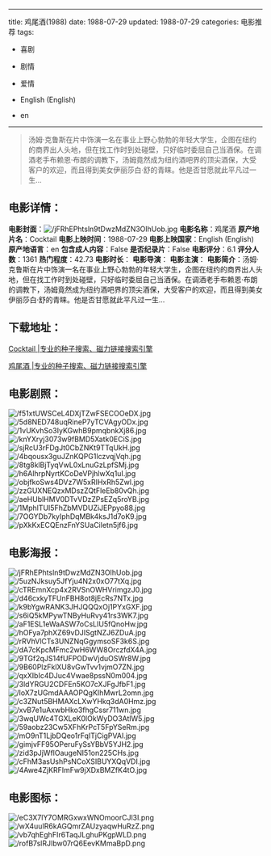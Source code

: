 
---
title: 鸡尾酒(1988)
date: 1988-07-29
updated: 1988-07-29
categories: 电影推荐
tags:
- 喜剧
- 剧情
- 爱情

- English (English)
- en
---


> 汤姆·克鲁斯在片中饰演一名在事业上野心勃勃的年轻大学生，企图在纽约的商界出人头地，但在找工作时到处碰壁，只好临时委屈自己当酒保。在调酒老手布赖恩·布朗的调教下，汤姆竟然成为纽约酒吧界的顶尖酒保，大受客户的欢迎，而且得到美女伊丽莎白·舒的青睐。他是否甘愿就此平凡过一生...

## **电影详情**：

**电影封面**：<img src="https://image.tmdb.org/t/p/w200/jFRhEPhtsln9tDwzMdZN3OlhUob.jpg" alt="/jFRhEPhtsln9tDwzMdZN3OlhUob.jpg" title="/jFRhEPhtsln9tDwzMdZN3OlhUob.jpg">
**电影名称**：鸡尾酒
**原产地片名**：Cocktail
**电影上映时间**：1988-07-29
**电影上映国家**：English (English)
**原产地语言**：en
**包含成人内容**：False
**是否纪录片**：False
**电影评分**：6.1
**评分人数**：1361
**热门程度**：42.73
**电影时长**：
**电影导演**：
**电影主演**：
**电影简介**：汤姆·克鲁斯在片中饰演一名在事业上野心勃勃的年轻大学生，企图在纽约的商界出人头地，但在找工作时到处碰壁，只好临时委屈自己当酒保。在调酒老手布赖恩·布朗的调教下，汤姆竟然成为纽约酒吧界的顶尖酒保，大受客户的欢迎，而且得到美女伊丽莎白·舒的青睐。他是否甘愿就此平凡过一生...

## **下载地址**：
[Cocktail |专业的种子搜索、磁力链接搜索引擎](https://movie.amd794.com:2083/?search=Cocktail&ordering=&mode=match_phrase&page_size=10&page=1)

[鸡尾酒 |专业的种子搜索、磁力链接搜索引擎](https://movie.amd794.com:2083/?search=%E9%B8%A1%E5%B0%BE%E9%85%92&ordering=&mode=match_phrase&page_size=10&page=1)
 

## **电影剧照**：
<img src="https://image.tmdb.org/t/p/original/f51xtUWSCeL4DXjTZwFSECOOeDX.jpg" alt="/f51xtUWSCeL4DXjTZwFSECOOeDX.jpg" title="/f51xtUWSCeL4DXjTZwFSECOOeDX.jpg"><img src="https://image.tmdb.org/t/p/original/5d8NED748uqRineP7yTCVAgyODx.jpg" alt="/5d8NED748uqRineP7yTCVAgyODx.jpg" title="/5d8NED748uqRineP7yTCVAgyODx.jpg"><img src="https://image.tmdb.org/t/p/original/1vUKvhSo3IyKGwhB9pmqbnkXj86.jpg" alt="/1vUKvhSo3IyKGwhB9pmqbnkXj86.jpg" title="/1vUKvhSo3IyKGwhB9pmqbnkXj86.jpg"><img src="https://image.tmdb.org/t/p/original/knYXryj3073w9fBMD5Xatk0ECiS.jpg" alt="/knYXryj3073w9fBMD5Xatk0ECiS.jpg" title="/knYXryj3073w9fBMD5Xatk0ECiS.jpg"><img src="https://image.tmdb.org/t/p/original/sjRcU3rFDgJt0CbZNKt9TTqUkH.jpg" alt="/sjRcU3rFDgJt0CbZNKt9TTqUkH.jpg" title="/sjRcU3rFDgJt0CbZNKt9TTqUkH.jpg"><img src="https://image.tmdb.org/t/p/original/4bqousx3guJZnKQPG1lczvqjVqh.jpg" alt="/4bqousx3guJZnKQPG1lczvqjVqh.jpg" title="/4bqousx3guJZnKQPG1lczvqjVqh.jpg"><img src="https://image.tmdb.org/t/p/original/8tg8klBjTyqVwL0xLnuGzLpfSMj.jpg" alt="/8tg8klBjTyqVwL0xLnuGzLpfSMj.jpg" title="/8tg8klBjTyqVwL0xLnuGzLpfSMj.jpg"><img src="https://image.tmdb.org/t/p/original/h6AlhrpNyrtKCoDeVPjhlwXq1uI.jpg" alt="/h6AlhrpNyrtKCoDeVPjhlwXq1uI.jpg" title="/h6AlhrpNyrtKCoDeVPjhlwXq1uI.jpg"><img src="https://image.tmdb.org/t/p/original/objfkoSws4DVz7W5xRIHxRh5Zwl.jpg" alt="/objfkoSws4DVz7W5xRIHxRh5Zwl.jpg" title="/objfkoSws4DVz7W5xRIHxRh5Zwl.jpg"><img src="https://image.tmdb.org/t/p/original/zzGUXNEQzxMDszZQtFleEb80vQh.jpg" alt="/zzGUXNEQzxMDszZQtFleEb80vQh.jpg" title="/zzGUXNEQzxMDszZQtFleEb80vQh.jpg"><img src="https://image.tmdb.org/t/p/original/aeHUblHMV0DTvVDzZPsEZq5roYB.jpg" alt="/aeHUblHMV0DTvVDzZPsEZq5roYB.jpg" title="/aeHUblHMV0DTvVDzZPsEZq5roYB.jpg"><img src="https://image.tmdb.org/t/p/original/1MphlTUI5FhZbMVDUZiJEPpyo88.jpg" alt="/1MphlTUI5FhZbMVDUZiJEPpyo88.jpg" title="/1MphlTUI5FhZbMVDUZiJEPpyo88.jpg"><img src="https://image.tmdb.org/t/p/original/7OGYDb7kyIphDqMBk4ksJ1d7oK9.jpg" alt="/7OGYDb7kyIphDqMBk4ksJ1d7oK9.jpg" title="/7OGYDb7kyIphDqMBk4ksJ1d7oK9.jpg"><img src="https://image.tmdb.org/t/p/original/pXkKxECQEnzFnYSUaCiletn5jf6.jpg" alt="/pXkKxECQEnzFnYSUaCiletn5jf6.jpg" title="/pXkKxECQEnzFnYSUaCiletn5jf6.jpg">

## **电影海报**：
<img src="https://image.tmdb.org/t/p/original/jFRhEPhtsln9tDwzMdZN3OlhUob.jpg" alt="/jFRhEPhtsln9tDwzMdZN3OlhUob.jpg" title="/jFRhEPhtsln9tDwzMdZN3OlhUob.jpg"><img src="https://image.tmdb.org/t/p/original/5uzNJksuy5JfYju4N2x0xO77tXq.jpg" alt="/5uzNJksuy5JfYju4N2x0xO77tXq.jpg" title="/5uzNJksuy5JfYju4N2x0xO77tXq.jpg"><img src="https://image.tmdb.org/t/p/original/cTREmnXcp4x2RVSnOWHVrimgzJ0.jpg" alt="/cTREmnXcp4x2RVSnOWHVrimgzJ0.jpg" title="/cTREmnXcp4x2RVSnOWHVrimgzJ0.jpg"><img src="https://image.tmdb.org/t/p/original/d46cxkyTFUnFBH8ot8jEcRs7NTx.jpg" alt="/d46cxkyTFUnFBH8ot8jEcRs7NTx.jpg" title="/d46cxkyTFUnFBH8ot8jEcRs7NTx.jpg"><img src="https://image.tmdb.org/t/p/original/k9bYgwRANK3JHJQQQxOj1PYxGXF.jpg" alt="/k9bYgwRANK3JHJQQQxOj1PYxGXF.jpg" title="/k9bYgwRANK3JHJQQQxOj1PYxGXF.jpg"><img src="https://image.tmdb.org/t/p/original/s6iQ5kMPywTNByHuRvy41rs3WK7.jpg" alt="/s6iQ5kMPywTNByHuRvy41rs3WK7.jpg" title="/s6iQ5kMPywTNByHuRvy41rs3WK7.jpg"><img src="https://image.tmdb.org/t/p/original/aF1ESL1eWaASW7oCsLIU5fQnoHw.jpg" alt="/aF1ESL1eWaASW7oCsLIU5fQnoHw.jpg" title="/aF1ESL1eWaASW7oCsLIU5fQnoHw.jpg"><img src="https://image.tmdb.org/t/p/original/hOFya7phXZ69vDJISgtNZJ6ZDuA.jpg" alt="/hOFya7phXZ69vDJISgtNZJ6ZDuA.jpg" title="/hOFya7phXZ69vDJISgtNZJ6ZDuA.jpg"><img src="https://image.tmdb.org/t/p/original/rRVhVlCTs3UNZNqGgymsoSF3k6S.jpg" alt="/rRVhVlCTs3UNZNqGgymsoSF3k6S.jpg" title="/rRVhVlCTs3UNZNqGgymsoSF3k6S.jpg"><img src="https://image.tmdb.org/t/p/original/dA7cKpcMFmc2wH6WW8OrczfdX4A.jpg" alt="/dA7cKpcMFmc2wH6WW8OrczfdX4A.jpg" title="/dA7cKpcMFmc2wH6WW8OrczfdX4A.jpg"><img src="https://image.tmdb.org/t/p/original/9TGf2qJS14fUFPODwVjduOSWr8W.jpg" alt="/9TGf2qJS14fUFPODwVjduOSWr8W.jpg" title="/9TGf2qJS14fUFPODwVjduOSWr8W.jpg"><img src="https://image.tmdb.org/t/p/original/9B60PlzFklXU8vGwTvv1vjmO7ZN.jpg" alt="/9B60PlzFklXU8vGwTvv1vjmO7ZN.jpg" title="/9B60PlzFklXU8vGwTvv1vjmO7ZN.jpg"><img src="https://image.tmdb.org/t/p/original/qxXIbIc4DJuc4Vwae8pssN0m004.jpg" alt="/qxXIbIc4DJuc4Vwae8pssN0m004.jpg" title="/qxXIbIc4DJuc4Vwae8pssN0m004.jpg"><img src="https://image.tmdb.org/t/p/original/3ldYRGU2CDFEn5KO7cXJFgJfbF1.jpg" alt="/3ldYRGU2CDFEn5KO7cXJFgJfbF1.jpg" title="/3ldYRGU2CDFEn5KO7cXJFgJfbF1.jpg"><img src="https://image.tmdb.org/t/p/original/loX7zUGmdAAAOPQgKIhMwrL2omn.jpg" alt="/loX7zUGmdAAAOPQgKIhMwrL2omn.jpg" title="/loX7zUGmdAAAOPQgKIhMwrL2omn.jpg"><img src="https://image.tmdb.org/t/p/original/c3ZNut5BHMAXcLXwYHkq3dA0Hmz.jpg" alt="/c3ZNut5BHMAXcLXwYHkq3dA0Hmz.jpg" title="/c3ZNut5BHMAXcLXwYHkq3dA0Hmz.jpg"><img src="https://image.tmdb.org/t/p/original/xvB7e1uAxwbHko3fhgCssr711wn.jpg" alt="/xvB7e1uAxwbHko3fhgCssr711wn.jpg" title="/xvB7e1uAxwbHko3fhgCssr711wn.jpg"><img src="https://image.tmdb.org/t/p/original/3wqUWc4TGXLeK0lOkWyDO3AtlW5.jpg" alt="/3wqUWc4TGXLeK0lOkWyDO3AtlW5.jpg" title="/3wqUWc4TGXLeK0lOkWyDO3AtlW5.jpg"><img src="https://image.tmdb.org/t/p/original/59aobz23Cw5XFhKrPcT5FpYSeRm.jpg" alt="/59aobz23Cw5XFhKrPcT5FpYSeRm.jpg" title="/59aobz23Cw5XFhKrPcT5FpYSeRm.jpg"><img src="https://image.tmdb.org/t/p/original/mO9nT1LjbDQeo1rFqITjCigPVAI.jpg" alt="/mO9nT1LjbDQeo1rFqITjCigPVAI.jpg" title="/mO9nT1LjbDQeo1rFqITjCigPVAI.jpg"><img src="https://image.tmdb.org/t/p/original/gimjvFF95OPeruFySsYBbV5YJH2.jpg" alt="/gimjvFF95OPeruFySsYBbV5YJH2.jpg" title="/gimjvFF95OPeruFySsYBbV5YJH2.jpg"><img src="https://image.tmdb.org/t/p/original/zid3pJjWflOaugeNI51on225CHs.jpg" alt="/zid3pJjWflOaugeNI51on225CHs.jpg" title="/zid3pJjWflOaugeNI51on225CHs.jpg"><img src="https://image.tmdb.org/t/p/original/cFhM3asUshPsNCoXSIBUYXQqVDI.jpg" alt="/cFhM3asUshPsNCoXSIBUYXQqVDI.jpg" title="/cFhM3asUshPsNCoXSIBUYXQqVDI.jpg"><img src="https://image.tmdb.org/t/p/original/4Awe4ZjKRFImFw9jXDxBMZfK4tO.jpg" alt="/4Awe4ZjKRFImFw9jXDxBMZfK4tO.jpg" title="/4Awe4ZjKRFImFw9jXDxBMZfK4tO.jpg">

## **电影图标**：
<img src="https://image.tmdb.org/t/p/original/eC3X7lY7OMRGxwxWNOmoorCJl3I.png" alt="/eC3X7lY7OMRGxwxWNOmoorCJl3I.png" title="/eC3X7lY7OMRGxwxWNOmoorCJl3I.png"><img src="https://image.tmdb.org/t/p/original/wX4uuIR6kAGQmrZAUzyaqwHuRzZ.png" alt="/wX4uuIR6kAGQmrZAUzyaqwHuRzZ.png" title="/wX4uuIR6kAGQmrZAUzyaqwHuRzZ.png"><img src="https://image.tmdb.org/t/p/original/vb7qhEghFIr6TaqJLghuPKgpWLD.png" alt="/vb7qhEghFIr6TaqJLghuPKgpWLD.png" title="/vb7qhEghFIr6TaqJLghuPKgpWLD.png"><img src="https://image.tmdb.org/t/p/original/rofB7slRJIbw07rQ6EevKMmaBpD.png" alt="/rofB7slRJIbw07rQ6EevKMmaBpD.png" title="/rofB7slRJIbw07rQ6EevKMmaBpD.png">
